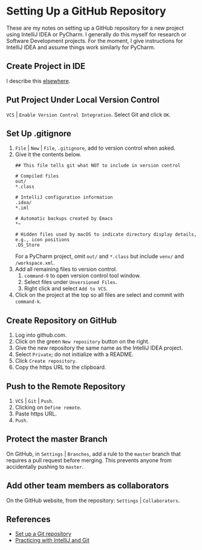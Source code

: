 # Setting Up a GitHub Repository
These are my notes on setting up a GitHub repository for a new project using IntelliJ IDEA or PyCharm. I generally do this myself for research or Software Development projects. For the moment, I give instructions for IntelliJ IDEA and assume things work similarly for PyCharm.
## Create Project in IDE
I describe this [elsewhere](../development_tools/intellij_idea.md).
## Put Project Under Local Version Control
`VCS` | `Enable Version Control Integration`. Select Git and click `OK`.
## Set Up .gitignore
1. `File` | `New` | `File`, `.gitignore`, add to version control when asked.
1. Give it the contents below.
   ```
   ## This file tells git what NOT to include in version control

   # Compiled files
   out/
   *.class

   # IntelliJ configuration information
   .idea/
   *.iml

   # Automatic backups created by Emacs
   *~

   # Hidden files used by macOS to indicate directory display details, e.g., icon positions
   .DS_Store
   ```
   For a PyCharm project, omit `out/` and `*.class` but include `venv/` and `/workspace.xml`.
1. Add all remaining files to version control.
   1. `command-9` to open version control tool window.
   1. Select files under `Unversioned Files`.
   1. Right click and select `Add to VCS`.
1. Click on the project at the top so all files are select and commit with `command-k`.

## Create Repository on GitHub
1. Log into github.com.
1. Click on the green `New repository` button on the right.
1. Give the new repository the same name as the IntelliJ IDEA project.
1. Select `Private`; do not initialize with a README.
1. Click `Create repository`.
1. Copy the https URL to the clipboard.
## Push to the Remote Repository
1. `VCS` | `Git` | `Push`.
1. Clicking on `Define remote`.
1. Paste https URL.
1. `Push`.
## Protect the master Branch
On GitHub, in `Settings` | `Branches`, add a rule to the `master` branch that requires a pull request before merging. This prevents anyone from accidentally pushing to `master`.
## Add other team members as collaborators
On the GitHub website, from the repository: `Settings` | `Collaborators`.
## References
- [Set up a Git repository](https://www.jetbrains.com/help/idea/set-up-a-git-repository.html)
- [Practicing with IntelliJ and Git](https://gist.github.com/bgun/c7447ab0906517221b6b)
